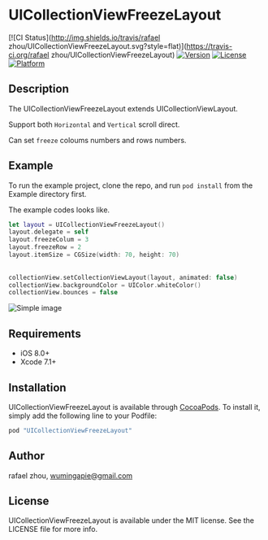 # UICollectionViewFreezeLayout

[![CI Status](http://img.shields.io/travis/rafael zhou/UICollectionViewFreezeLayout.svg?style=flat)](https://travis-ci.org/rafael zhou/UICollectionViewFreezeLayout)
[![Version](https://img.shields.io/cocoapods/v/UICollectionViewFreezeLayout.svg?style=flat)](http://cocoapods.org/pods/UICollectionViewFreezeLayout)
[![License](https://img.shields.io/cocoapods/l/UICollectionViewFreezeLayout.svg?style=flat)](http://cocoapods.org/pods/UICollectionViewFreezeLayout)
[![Platform](https://img.shields.io/cocoapods/p/UICollectionViewFreezeLayout.svg?style=flat)](http://cocoapods.org/pods/UICollectionViewFreezeLayout)

## Description

The UICollectionViewFreezeLayout extends UICollectionViewLayout. 

Support both `Horizontal` and `Vertical` scroll direct.

Can set `freeze` coloums numbers and rows numbers.



## Example

To run the example project, clone the repo, and run `pod install` from the Example directory first.

The example codes looks like.

```swift
let layout = UICollectionViewFreezeLayout()
layout.delegate = self
layout.freezeColum = 3
layout.freezeRow = 2
layout.itemSize = CGSize(width: 70, height: 70)
        
        
collectionView.setCollectionViewLayout(layout, animated: false)
collectionView.backgroundColor = UIColor.whiteColor()
collectionView.bounces = false
```

![Simple image](https://raw.githubusercontent.com/KevinChouRafael/UICollectionViewFreezeLayout/master/collectionFreezeLayout.gif)

## Requirements
- iOS 8.0+
- Xcode 7.1+

## Installation

UICollectionViewFreezeLayout is available through [CocoaPods](http://cocoapods.org). To install
it, simply add the following line to your Podfile:

```ruby
pod "UICollectionViewFreezeLayout"
```

## Author

rafael zhou, wumingapie@gmail.com

## License

UICollectionViewFreezeLayout is available under the MIT license. See the LICENSE file for more info.
